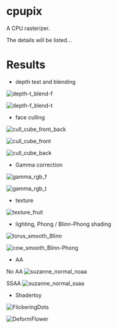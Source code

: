 # cpupix

A CPU rasterizer.

The details will be listed...

# Results

* depth test and blending

![depth-t_blend-f](result/image/depth_blend/depth-t_blend-f.png)

![depth-f_blend-t](result/image/depth_blend/depth-f_blend-t.png)

* face culling

![cull_cube_front_back](result/image/face_culling/cull_flower_front_back.png)

![cull_cube_front](result/image/face_culling/cull_flower_front.png)

![cull_cube_back](result/image/face_culling/cull_flower_back.png)

* Gamma correction

![gamma_rgb_f](result/image/gamma_correction/gamma_rgb_f.png)

![gamma_rgb_t](result/image/gamma_correction/gamma_rgb_t.png)

* texture

![texture_fruit](result/image/texture/texture_fruit.png)

* lighting, Phong / Blinn-Phong shading

![torus_smooth_Blinn](result/image/lighting/torus_smooth_Blinn-Phong.png)

![cow_smooth_Blinn-Phong](result/image/lighting/cow_smooth_Blinn-Phong.png)

* AA

No AA
![suzanne_normal_noaa](result/image/aa/suzanne_normal_noaa.png)

SSAA
![suzanne_normal_ssaa](result/image/aa/suzanne_normal_ssaa.png)

* Shadertoy

![FlickeringDots](result/image/shadertoy/FlickeringDots.png)

![DeformFlower](result/image/shadertoy/DeformFlower.png)
